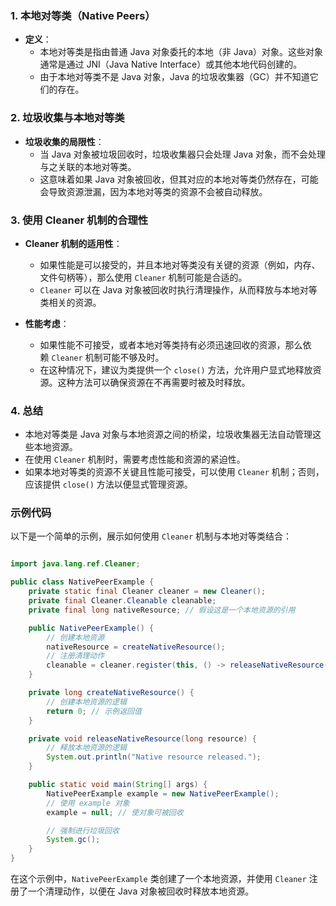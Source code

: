 ### 1. 本地对等类（Native Peers）

- **定义**：
    - 本地对等类是指由普通 Java 对象委托的本地（非 Java）对象。这些对象通常是通过 JNI（Java Native Interface）或其他本地代码创建的。
    - 由于本地对等类不是 Java 对象，Java 的垃圾收集器（GC）并不知道它们的存在。

### 2. 垃圾收集与本地对等类

- **垃圾收集的局限性**：
    - 当 Java 对象被垃圾回收时，垃圾收集器只会处理 Java 对象，而不会处理与之关联的本地对等类。
    - 这意味着如果 Java 对象被回收，但其对应的本地对等类仍然存在，可能会导致资源泄漏，因为本地对等类的资源不会被自动释放。

### 3. 使用 Cleaner 机制的合理性

- **Cleaner 机制的适用性**：
    
    - 如果性能是可以接受的，并且本地对等类没有关键的资源（例如，内存、文件句柄等），那么使用 `Cleaner` 机制可能是合适的。
    - `Cleaner` 可以在 Java 对象被回收时执行清理操作，从而释放与本地对等类相关的资源。
- **性能考虑**：
    
    - 如果性能不可接受，或者本地对等类持有必须迅速回收的资源，那么依赖 `Cleaner` 机制可能不够及时。
    - 在这种情况下，建议为类提供一个 `close()` 方法，允许用户显式地释放资源。这种方法可以确保资源在不再需要时被及时释放。

### 4. 总结

- 本地对等类是 Java 对象与本地资源之间的桥梁，垃圾收集器无法自动管理这些本地资源。
- 在使用 `Cleaner` 机制时，需要考虑性能和资源的紧迫性。
- 如果本地对等类的资源不关键且性能可接受，可以使用 `Cleaner` 机制；否则，应该提供 `close()` 方法以便显式管理资源。

### 示例代码

以下是一个简单的示例，展示如何使用 `Cleaner` 机制与本地对等类结合：

```java

import java.lang.ref.Cleaner;

public class NativePeerExample {
    private static final Cleaner cleaner = new Cleaner();
    private final Cleaner.Cleanable cleanable;
    private final long nativeResource; // 假设这是一个本地资源的引用

    public NativePeerExample() {
        // 创建本地资源
        nativeResource = createNativeResource();
        // 注册清理动作
        cleanable = cleaner.register(this, () -> releaseNativeResource(nativeResource));
    }

    private long createNativeResource() {
        // 创建本地资源的逻辑
        return 0; // 示例返回值
    }

    private void releaseNativeResource(long resource) {
        // 释放本地资源的逻辑
        System.out.println("Native resource released.");
    }

    public static void main(String[] args) {
        NativePeerExample example = new NativePeerExample();
        // 使用 example 对象
        example = null; // 使对象可被回收

        // 强制进行垃圾回收
        System.gc();
    }
}
```


在这个示例中，`NativePeerExample` 类创建了一个本地资源，并使用 `Cleaner` 注册了一个清理动作，以便在 Java 对象被回收时释放本地资源。
